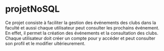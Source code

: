 # projetNoSQL

Ce projet consiste à faciliter la gestion des événements des clubs dans la faculté et aussi chaque utilisateur peut consulter les prochains événement. 
En effet, il permet la création des événements et la consultation des clubs. Chaque utilisateur doit créer un compte pour y accéder et peut consulter son
profil et le modifier ultérieurement.

